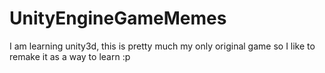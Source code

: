 # UnityEngineGameMemes

I am learning unity3d, this is pretty much my only original game so I like to remake it as a way to learn :p
